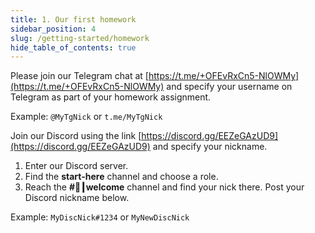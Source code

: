 ```yaml
---
title: 1. Our first homework
sidebar_position: 4
slug: /getting-started/homework
hide_table_of_contents: true
---
```


Please join our Telegram chat at [https://t.me/+OFEvRxCn5-NlOWMy](https://t.me/+OFEvRxCn5-NlOWMy) and specify your username on Telegram as part of your homework assignment.

Example: `@MyTgNick` or `t.me/MyTgNick`

Join our Discord using the link [https://discord.gg/EEZeGAzUD9](https://discord.gg/EEZeGAzUD9) and specify your nickname.

1. Enter our Discord server.
2. Find the **start-here** channel and choose a role.
3. Reach the **#👋┃welcome** channel and find your nick there.
Post your Discord nickname below.

Example: `MyDiscNick#1234` or `MyNewDiscNick`

